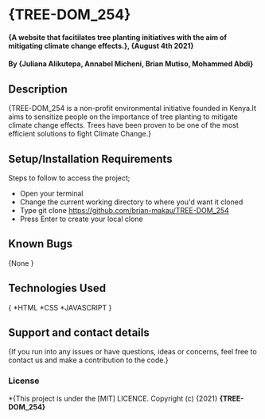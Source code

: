# {TREE-DOM_254}
#### {A website that facitilates tree planting initiatives with the aim of mitigating climate change effects.}, {August 4th 2021}
#### By **{Juliana Alikutepa, Annabel Micheni, Brian Mutiso, Mohammed Abdi}**
## Description
{TREE-DOM_254 is a non-profit environmental initiative founded in Kenya.It aims to sensitize people on the importance of tree planting to mitigate climate change effects. Trees have been proven to be one of the most efficient solutions to fight Climate Change.}
## Setup/Installation Requirements
Steps to follow to access the project;
* Open your terminal
* Change the current working directory to where you'd want it cloned
* Type git clone https://github.com/brian-makau/TREE-DOM_254
* Press Enter to create your local clone


## Known Bugs
{None }
## Technologies Used
{
    *HTML
    *CSS
    *JAVASCRIPT
}
## Support and contact details
{If you run into any issues or have questions, ideas or concerns, feel free to contact us and make a contribution to the code.}
### License
*{This project is under the [MIT] LICENCE. Copyright (c) {2021} **{TREE-DOM_254}**